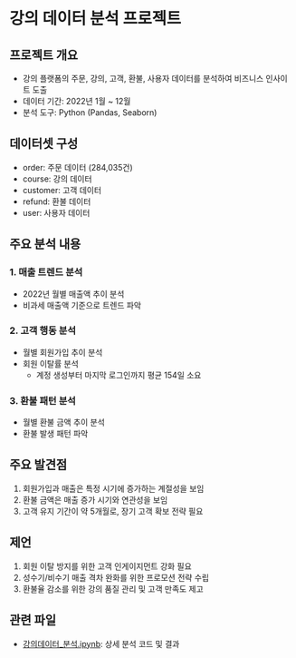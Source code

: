 # 강의 데이터 분석 프로젝트

## 프로젝트 개요
- 강의 플랫폼의 주문, 강의, 고객, 환불, 사용자 데이터를 분석하여 비즈니스 인사이트 도출
- 데이터 기간: 2022년 1월 ~ 12월
- 분석 도구: Python (Pandas, Seaborn)

## 데이터셋 구성
- order: 주문 데이터 (284,035건)
- course: 강의 데이터 
- customer: 고객 데이터
- refund: 환불 데이터
- user: 사용자 데이터

## 주요 분석 내용

### 1. 매출 트렌드 분석
- 2022년 월별 매출액 추이 분석
- 비과세 매출액 기준으로 트렌드 파악

### 2. 고객 행동 분석
- 월별 회원가입 추이 분석
- 회원 이탈률 분석
  - 계정 생성부터 마지막 로그인까지 평균 154일 소요

### 3. 환불 패턴 분석
- 월별 환불 금액 추이 분석
- 환불 발생 패턴 파악

## 주요 발견점
1. 회원가입과 매출은 특정 시기에 증가하는 계절성을 보임
2. 환불 금액은 매출 증가 시기와 연관성을 보임
3. 고객 유지 기간이 약 5개월로, 장기 고객 확보 전략 필요

## 제언
1. 회원 이탈 방지를 위한 고객 인게이지먼트 강화 필요
2. 성수기/비수기 매출 격차 완화를 위한 프로모션 전략 수립
3. 환불율 감소를 위한 강의 품질 관리 및 고객 만족도 제고


## 관련 파일
- [강의데이터_분석.ipynb](강의데이터_분석.ipynb): 상세 분석 코드 및 결과
